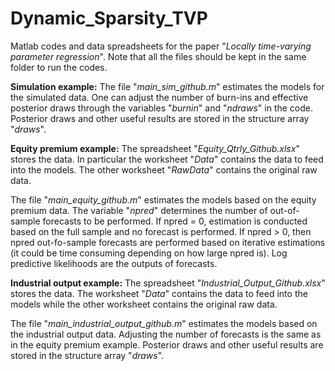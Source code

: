 # Dynamic_Sparsity_TVP
Matlab codes and data spreadsheets for the paper "*Locally time-varying parameter regression*". Note that all the files should be kept in the same folder to run the codes.

**Simulation example:**
The file "*main_sim_github.m*" estimates the models for the simulated data. One can adjust the number of burn-ins and effective posterior draws through the variables "*burnin*" and "*ndraws*" in the code. Posterior draws and other useful results are stored in the structure array "*draws*".

**Equity premium example:**
The spreadsheet "*Equity_Qtrly_Github.xlsx*" stores the data. In particular the worksheet "*Data*" contains the data to feed into the models. The other worksheet "*RawData*" contains the original raw data.

The file "*main_equity_github.m*" estimates the models based on the equity premium data. The variable "*npred*" determines the number of out-of-sample forecasts to be performed. If npred = 0, estimation is conducted based on the full sample and no forecast is performed. If npred > 0, then npred out-fo-sample forecasts are performed based on iterative estimations (it could be time consuming depending on how large npred is). Log predictive likelihoods are the outputs of forecasts.

**Industrial output example:**
The spreadsheet "*Industrial_Output_Github.xlsx*" stores the data. The worksheet "*Data*" contains the data to feed into the models while the other worksheet contains the original raw data.

The file "*main_industrial_output_github.m*" estimates the models based on the industrial output data. Adjusting the number of forecasts is the same as in the equity premium example. Posterior draws and other useful results are stored in the structure array "*draws*".
